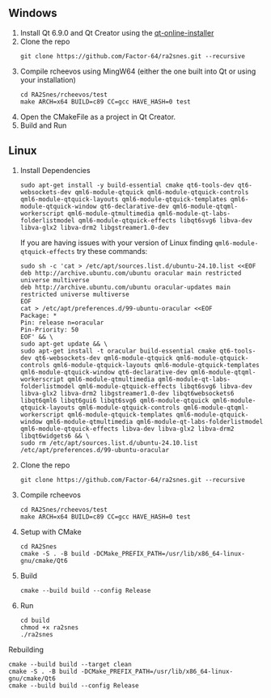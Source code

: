 ## Windows

1) Install Qt 6.9.0 and Qt Creator using the [qt-online-installer](https://www.qt.io/download-qt-installer)
2) Clone the repo
    ```
    git clone https://github.com/Factor-64/ra2snes.git --recursive
    ```
4) Compile rcheevos using MingW64 (either the one built into Qt or using your installation)
    ```
    cd RA2Snes/rcheevos/test
    make ARCH=x64 BUILD=c89 CC=gcc HAVE_HASH=0 test
    ```
6) Open the CMakeFile as a project in Qt Creator.
7) Build and Run

## Linux

1) Install Dependencies
    ```
    sudo apt-get install -y build-essential cmake qt6-tools-dev qt6-websockets-dev qml6-module-qtquick qml6-module-qtquick-controls qml6-module-qtquick-layouts qml6-module-qtquick-templates qml6-module-qtquick-window qt6-declarative-dev qml6-module-qtqml-workerscript qml6-module-qtmultimedia qml6-module-qt-labs-folderlistmodel qml6-module-qtquick-effects libqt6svg6 libva-dev libva-glx2 libva-drm2 libgstreamer1.0-dev
    ```
    If you are having issues with your version of Linux finding `qml6-module-qtquick-effects` try these commands:
    ```
    sudo sh -c 'cat > /etc/apt/sources.list.d/ubuntu-24.10.list <<EOF
    deb http://archive.ubuntu.com/ubuntu oracular main restricted universe multiverse
    deb http://archive.ubuntu.com/ubuntu oracular-updates main restricted universe multiverse
    EOF
    cat > /etc/apt/preferences.d/99-ubuntu-oracular <<EOF
    Package: *
    Pin: release n=oracular
    Pin-Priority: 50
    EOF' && \
    sudo apt-get update && \
    sudo apt-get install -t oracular build-essential cmake qt6-tools-dev qt6-websockets-dev qml6-module-qtquick qml6-module-qtquick-controls qml6-module-qtquick-layouts qml6-module-qtquick-templates qml6-module-qtquick-window qt6-declarative-dev qml6-module-qtqml-workerscript qml6-module-qtmultimedia qml6-module-qt-labs-folderlistmodel qml6-module-qtquick-effects libqt6svg6 libva-dev libva-glx2 libva-drm2 libgstreamer1.0-dev libqt6websockets6 libqt6qml6 libqt6gui6 libqt6svg6 qml6-module-qtquick qml6-module-qtquick-layouts qml6-module-qtquick-controls qml6-module-qtqml-workerscript qml6-module-qtquick-templates qml6-module-qtquick-window qml6-module-qtmultimedia qml6-module-qt-labs-folderlistmodel qml6-module-qtquick-effects libva-dev libva-glx2 libva-drm2 libqt6widgets6 && \
    sudo rm /etc/apt/sources.list.d/ubuntu-24.10.list /etc/apt/preferences.d/99-ubuntu-oracular
    ```
2) Clone the repo
    ```
    git clone https://github.com/Factor-64/ra2snes.git --recursive
    ```
4) Compile rcheevos
    ```
    cd RA2Snes/rcheevos/test
    make ARCH=x64 BUILD=c89 CC=gcc HAVE_HASH=0 test
    ```
5) Setup with CMake
    ```
    cd RA2Snes
    cmake -S . -B build -DCMake_PREFIX_PATH=/usr/lib/x86_64-linux-gnu/cmake/Qt6
    ```

6) Build
    ```
    cmake --build build --config Release
    ```
7) Run
   ```
   cd build
   chmod +x ra2snes
   ./ra2snes
   ```
Rebuilding
   ```
   cmake --build build --target clean
   cmake -S . -B build -DCMake_PREFIX_PATH=/usr/lib/x86_64-linux-gnu/cmake/Qt6
   cmake --build build --config Release
   ```

